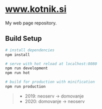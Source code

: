 # www.kotnik.si
My web page repository.
> 

## Build Setup

``` bash
# install dependencies
npm install

# serve with hot reload at localhost:8080
npm run development
npm run hot

# build for production with minification
npm run production
```

>- 2019: neoserv -> domovanje  
>- 2020: domovanje -> neoserv
